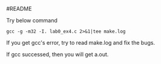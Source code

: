 #README

Try below command
```
gcc -g -m32 -I. lab0_ex4.c 2>&1|tee make.log
```
If you get gcc's error, try to read make.log and fix the bugs.

If gcc successed, then you will get a.out. 


